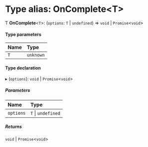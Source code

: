 # Type alias: OnComplete\<T\>

Ƭ **OnComplete**\<`T`\>: (`options`: `T` \| `undefined`) => `void` \| `Promise`\<`void`\>

#### Type parameters

| Name | Type      |
| :--- | :-------- |
| `T`  | `unknown` |

#### Type declaration

▸ (`options`): `void` \| `Promise`\<`void`\>

##### Parameters

| Name      | Type               |
| :-------- | :----------------- |
| `options` | `T` \| `undefined` |

##### Returns

`void` \| `Promise`\<`void`\>
